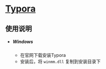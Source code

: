 # [Typora](https://typora.io/)
## 使用说明

- ##### Windows

  - 在官网下载安装Typora
  - 安装后，将 `winmm.dll` 复制到安装目录下

